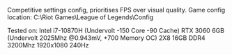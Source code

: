 Competitive settings config, prioritises FPS over visual quality.
Game config location: C:\Riot Games\League of Legends\Config

Tested on:
Intel i7-10870H (Undervolt -150 Core -90 Cache)
RTX 3060 6GB (Undervolt 2025Mhz @0.943mV, +700 Memory OC)
2X8 16GB DDR4 3200Mhz
1920x1080 240Hz
